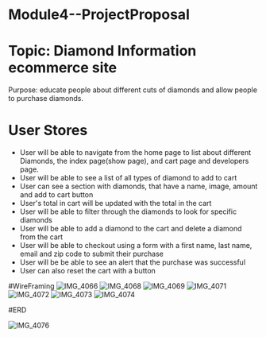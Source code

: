 # Module4--ProjectProposal

# Topic: Diamond Information ecommerce site

Purpose: educate people about different cuts of diamonds and allow people to purchase diamonds.


# User Stores


* User will be able to navigate from the home page to list about different Diamonds, the index page(show page), and cart page and developers page.
* User will be able to see a list of all types of diamond to add to cart 
* User can see a section  with diamonds, that have a name, image, amount and add to cart button
* User's total in cart will be updated with the total in the cart
* User will be able to filter through the diamonds to look for specific diamonds
* User will be able to add a diamond to the cart and delete a diamond from the cart 
* User will be able to checkout using a form with a first name, last name, email and zip code to submit their purchase
* User will be be able to see an alert that the purchase was successful
* User can also reset the cart with a button


#WireFraming
![IMG_4066](https://user-images.githubusercontent.com/107489608/217051398-5b40ef72-791b-451c-b4e7-27ad813358fe.jpg)
![IMG_4068](https://user-images.githubusercontent.com/107489608/217051401-e7586d16-bede-4294-bbd4-bf55335359ef.jpg)
![IMG_4069](https://user-images.githubusercontent.com/107489608/217051402-95968f55-942e-4a01-b7db-f754416891fc.jpg)
![IMG_4071](https://user-images.githubusercontent.com/107489608/217051404-438c1b42-3193-4bcc-b588-7b5d348fb5a1.jpg)
![IMG_4072](https://user-images.githubusercontent.com/107489608/217051405-f6467aa2-c763-4730-8c58-90ef3acd5c39.jpg)
![IMG_4073](https://user-images.githubusercontent.com/107489608/217051407-c5acb877-aeae-4c87-8c9a-ffb77cf709a5.jpg)
![IMG_4074](https://user-images.githubusercontent.com/107489608/217051408-cb33cf84-f6a8-4795-9b00-602addbf0ceb.jpg)


#ERD

![IMG_4076](https://user-images.githubusercontent.com/107489608/217052963-a19a27ed-796e-446c-b0bd-511adbd3d11c.jpg)
